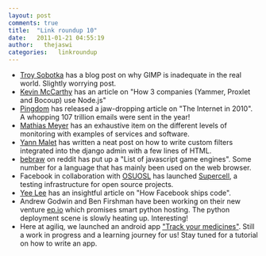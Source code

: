 ```yaml
---
layout: post
comments: true
title:  "Link roundup 10"
date:   2011-01-21 04:55:19
author:   thejaswi
categories:   linkroundup
---
```


-   [Troy
    Sobotka](http://troy-sobotka.blogspot.com/2011/01/why-gimp-is-inadequate.html)
    has a blog post on why GIMP is inadequate in the real world.
    Slightly worrying post.
-   [Kevin
    McCarthy](http://bostinnovation.com/2011/01/15/who-is-using-node-js-and-why-yammer-bocoup-proxlet-and-yahoo/)
    has an article on \"How 3 companies (Yammer, Proxlet and Bocoup) use
    Node.js\"
-   [Pingdom](http://royal.pingdom.com/2011/01/12/internet-2010-in-numbers/)
    has released a jaw-dropping article on \"The Internet in 2010\". A
    whopping 107 trillion emails were sent in the year!
-   [Mathias
    Meyer](http://www.paperplanes.de/2011/1/5/the_virtues_of_monitoring.html)
    has an exhaustive item on the different levels of monitoring with
    examples of services and software.
-   [Yann
    Malet](http://lincolnloop.com/blog/2011/jan/11/custom-filters-django-admin/)
    has written a neat post on how to write custom filters integrated
    into the django admin with a few lines of HTML.
-   [bebraw](http://www.reddit.com/r/javascript/comments/f094j/list_of_js_game_engines_community_effort/)
    on reddit has put up a \"List of javascript game engines\". Some
    number for a language that has mainly been used on the web browser.
-   Facebook in collaboration with [OSUOSL](http://osuosl.org/) has
    launched
    [Supercell](http://www.facebook.com/note.php?note_id=488718878919),
    a testing infrastructure for open source projects.
-   [Yee
    Lee](http://framethink.wordpress.com/2011/01/17/how-facebook-ships-code/)
    has an insightful article on \"How Facebook ships code\".
-   Andrew Godwin and Ben Firshman have been working on their new
    venture [ep.io](http://www.ep.io/) which promises smart python
    hosting. The python deployment scene is slowly heating up.
    Interesting!
-   Here at agiliq, we launched an android app [\"Track your
    medicines\"](http://www.appbrain.com/app/track-your-medicines/com.agiliq.trackmymed).
    Still a work in progress and a learning journey for us! Stay tuned
    for a tutorial on how to write an app.
